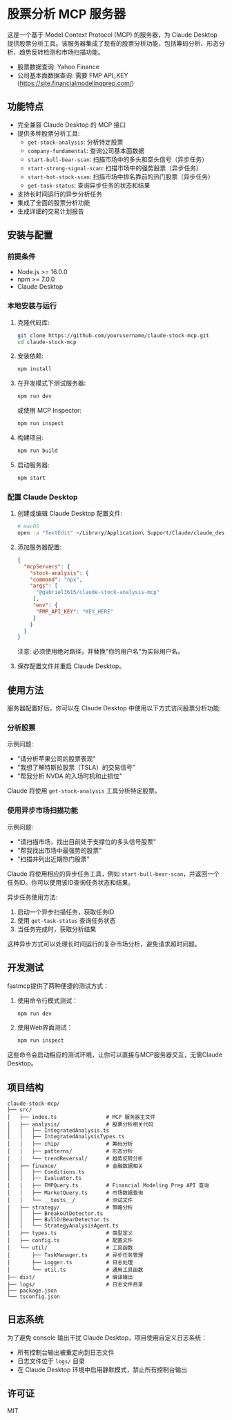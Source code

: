 # 股票分析 MCP 服务器

这是一个基于 Model Context Protocol (MCP) 的服务器，为 Claude Desktop 提供股票分析工具。该服务器集成了现有的股票分析功能，包括筹码分析、形态分析、趋势反转检测和市场扫描功能。

- 股票数据查询: Yahoo Finance
- 公司基本面数据查询: 需要 FMP API_KEY (https://site.financialmodelingprep.com/)

## 功能特点

- 完全兼容 Claude Desktop 的 MCP 接口
- 提供多种股票分析工具:
  - `get-stock-analysis`: 分析特定股票
  - `company-fundamental`: 查询公司基本面数据
  - `start-bull-bear-scan`: 扫描市场中的多头和空头信号（异步任务）
  - `start-strong-signal-scan`: 扫描市场中的强势股票（异步任务）
  - `start-hot-stock-scan`: 扫描市场中排名靠前的热门股票（异步任务）
  - `get-task-status`: 查询异步任务的状态和结果
- 支持长时间运行的异步分析任务
- 集成了全面的股票分析功能
- 生成详细的交易计划报告

## 安装与配置

### 前提条件

- Node.js >= 16.0.0
- npm >= 7.0.0
- Claude Desktop

### 本地安装与运行

1. 克隆代码库:
   ```bash
   git clone https://github.com/yourusername/claude-stock-mcp.git
   cd claude-stock-mcp
   ```

2. 安装依赖:
   ```bash
   npm install
   ```

3. 在开发模式下测试服务器:
   ```bash
   npm run dev
   ```
   
   或使用 MCP Inspector:
   ```bash
   npm run inspect
   ```

4. 构建项目:
   ```bash
   npm run build
   ```

5. 启动服务器:
   ```bash
   npm start
   ```

### 配置 Claude Desktop

1. 创建或编辑 Claude Desktop 配置文件:
   ```bash
   # macOS
   open -a "TextEdit" ~/Library/Application\ Support/Claude/claude_desktop_config.json
   ```

2. 添加服务器配置:
   ```json
   {
     "mcpServers": {
       "stock-analysis": {
       "command": "npx",
       "args": [
         "@gabriel3615/claude-stock-analysis-mcp"
        ],
        "env": {
         "FMP_API_KEY": "KEY_HERE"
        }
       }
     }
   }
   ```
   注意: 必须使用绝对路径，并替换"你的用户名"为实际用户名。

3. 保存配置文件并重启 Claude Desktop。

## 使用方法

服务器配置好后，你可以在 Claude Desktop 中使用以下方式访问股票分析功能:

### 分析股票

示例问题:
- "请分析苹果公司的股票表现"
- "我想了解特斯拉股票（TSLA）的交易信号"
- "帮我分析 NVDA 的入场时机和止损位"

Claude 将使用 `get-stock-analysis` 工具分析特定股票。

### 使用异步市场扫描功能

示例问题:
- "请扫描市场，找出目前处于支撑位的多头信号股票"
- "帮我找出市场中最强势的股票"
- "扫描并列出近期热门股票"

Claude 将使用相应的异步任务工具，例如 `start-bull-bear-scan`，并返回一个任务ID。你可以使用该ID查询任务状态和结果。

异步任务使用方法:
1. 启动一个异步扫描任务，获取任务ID
2. 使用 `get-task-status` 查询任务状态
3. 当任务完成时，获取分析结果

这种异步方式可以处理长时间运行的复杂市场分析，避免请求超时问题。

## 开发测试

fastmcp提供了两种便捷的测试方式：

1. 使用命令行模式测试：
   ```bash
   npm run dev
   ```

2. 使用Web界面测试：
   ```bash
   npm run inspect
   ```

这些命令会启动相应的测试环境，让你可以直接与MCP服务器交互，无需Claude Desktop。

## 项目结构

```
claude-stock-mcp/
├── src/
│   ├── index.ts                # MCP 服务器主文件
│   ├── analysis/               # 股票分析相关代码
│   │   ├── IntegratedAnalysis.ts
│   │   ├── IntegratedAnalysisTypes.ts
│   │   ├── chip/               # 筹码分析
│   │   ├── patterns/           # 形态分析
│   │   └── trendReversal/      # 趋势反转分析
│   ├── finance/                # 金融数据相关
│   │   ├── Conditions.ts
│   │   ├── Evaluator.ts
│   │   ├── FMPQuery.ts         # Financial Modeling Prep API 查询
│   │   ├── MarketQuery.ts      # 市场数据查询
│   │   └── __tests__/          # 测试文件
│   ├── strategy/               # 策略分析
│   │   ├── BreakoutDetector.ts
│   │   ├── BullOrBearDetector.ts
│   │   └── StrategyAnalysisAgent.ts
│   ├── types.ts                # 类型定义
│   ├── config.ts               # 配置文件
│   └── util/                   # 工具函数
│       ├── TaskManager.ts      # 异步任务管理
│       ├── Logger.ts           # 日志处理
│       └── util.ts             # 通用工具函数
├── dist/                       # 编译输出
├── logs/                       # 日志文件目录
├── package.json
└── tsconfig.json
```

## 日志系统

为了避免 console 输出干扰 Claude Desktop，项目使用自定义日志系统：

- 所有控制台输出被重定向到日志文件
- 日志文件位于 `logs/` 目录
- 在 Claude Desktop 环境中启用静默模式，禁止所有控制台输出

## 许可证

MIT